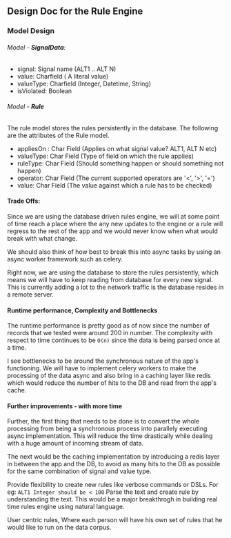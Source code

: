 ## Design Doc for the Rule Engine

### Model Design


###### Model - **SignalData**:


- signal: Signal name (ALT1 .. ALT N)
- value: Charfield ( A literal value)
- valueType: Charfield (Integer, Datetime, String)
- isViolated: Boolean


###### Model - **Rule**

The rule model stores the rules persistently in the database. The following are the attributes of the Rule model.

- appliesOn : Char Field (Applies on what signal value? ALT1, ALT N etc)
- valueType: Char Field (Type of field on which the rule applies)
- ruleType: Char Field (Should something happen or should something not happen)
- operator: Char Field (The current supported operators are '<', '>', '=')
- value: Char Field (The value against which a rule has to be checked)


#### Trade Offs:

Since we are using the database driven rules engine, we will at some point of time reach a place where the any new updates to the engine or a rule will regress to the rest of the app and we would never know when what would break with what change.

We should also think of how best to break this into async tasks by using an async worker framework such as celery.

Right now, we are using the database to store the rules persistently, which means we will have to keep reading from database for every new signal. This is currently adding a lot to the network traffic is the database resides in a remote server.


#### Runtime performance, Complexity and Bottlenecks

The runtime performance is pretty good as of now since the number of records that we tested were around 200 in number.
The complexity with respect to time continues to be `O(n)` since the data is being parsed once at a time.

I see bottlenecks to be around the synchronous nature of the app's functioning. We will have to implement celery workers to make the processing of the data async and also bring in a caching layer like redis which would reduce the number of hits to the DB and read from the app's cache.

#### Further improvements - with more time

Further, the first thing that needs to be done is to convert the whole processing from being a synchronous process into parallely executing async implementation.
This will reduce the time drastically while dealing with a huge amount of incoming stream of data.

The next would be the caching implementation by introducing a redis layer in between the app and the DB, to avoid as many hits to the DB as possible for the same combination of signal and value type.

Provide flexibility to create new rules like verbose commands or DSLs.
For eg: `ALT1 Integer should be < 100`
Parse the text and create rule by understanding the text. This would be a major breakthrogh in building real time rules engine using natural language.

User centric rules, Where each person will have his own set of rules that he would like to run on the data corpus.

 
 
